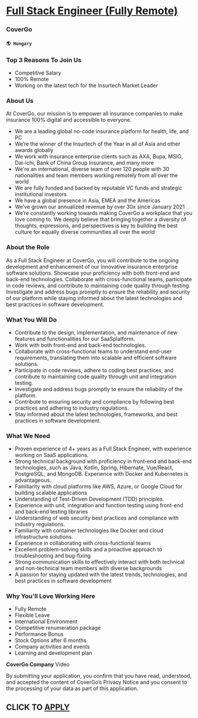 # [Full Stack Engineer (Fully Remote)](https://www.remotewlb.com/apply/full-stack-engineer-fully-remote-65947)  
### CoverGo  
#### `🌎 Hungary`  

### Top 3 Reasons To Join Us

  * Competitive Salary
  * 100% Remote
  * Working on the latest tech for the Insurtech Market Leader

### About Us

At CoverGo, our mission is to empower all insurance companies to make insurance 100% digital and accessible to everyone.

  * We are a leading global no-code insurance platform for health, life, and PC
  * We’re the winner of the Insurtech of the Year in all of Asia and other awards globally
  * We work with insurance enterprise clients such as AXA, Bupa, MSIG, Dai-ichi, Bank of China Group Insurance, and many more
  * We're an international, diverse team of over 120 people with 30 nationalities and team members working remotely from all over the world
  * We are fully funded and backed by reputable VC funds and strategic institutional investors
  * We have a global presence in Asia, EMEA and the Americas
  * We’ve grown our annualized revenue by over 30x since January 2021
  * We’re constantly working towards making CoverGo a workplace that you love coming to. We deeply believe that bringing together a diversity of thoughts, expressions, and perspectives is key to building the best culture for equally diverse communities all over the world

### About the Role

As a Full Stack Engineer at CoverGo, you will contribute to the ongoing development and enhancement of our innovative insurance enterprise software solutions. Showcase your proficiency with both front-end and back-end technologies. Collaborate with cross-functional teams, participate in code reviews, and contribute to maintaining code quality through testing. Investigate and address bugs promptly to ensure the reliability and security of our platform while staying informed about the latest technologies and best practices in software development.

### What You Will Do

  * Contribute to the design, implementation, and maintenance of new features and functionalities for our SaaSplatform.
  * Work with both front-end and back-end technologies.
  * Collaborate with cross-functional teams to understand end-user requirements, translating them into scalable and efficient software solutions.
  * Participate in code reviews, adhere to coding best practices, and contribute to maintaining code quality through unit and integration testing.
  * Investigate and address bugs promptly to ensure the reliability of the platform.
  * Contribute to ensuring security and compliance by following best practices and adhering to industry regulations.
  * Stay informed about the latest technologies, frameworks, and best practices in software development.

### What We Need

  * Proven experience of 4+ years as a Full Stack Engineer, with experience working on SaaS applications.
  * Strong technical background with proficiency in front-end and back-end technologies, such as Java, Kotlin, Spring, Hibernate, Vue/React, PostgreSQL, and MongoDB. Experience with Docker and Kubernetes is advantageous.
  * Familiarity with cloud platforms like AWS, Azure, or Google Cloud for building scalable applications
  * Understanding of Test-Driven Development (TDD) principles.
  * Experience with unit, integration and function testing using front-end and back-end testing libraries
  * Understanding of web security best practices and compliance with industry regulations.
  * Familiarity with container technologies like Docker and cloud infrastructure solutions.
  * Experience in collaborating with cross-functional teams
  * Excellent problem-solving skills and a proactive approach to troubleshooting and bug-fixing
  * Strong communication skills to effectively interact with both technical and non-technical team members with diverse backgrounds
  * A passion for staying updated with the latest trends, technologies, and best practices in software development

### Why You'll Love Working Here

  * Fully Remote
  * Flexible Leave
  * International Environment
  * Competitive renumeration package
  * Performance Bonus
  * Stock Options after 6 months 
  * Company activities and events
  * Learning and development plan

**CoverGo Company** Video

By submitting your application, you confirm that you have read, understood, and accepted the content of CoverGo’s Privacy Notice and you consent to the processing of your data as part of this application.

  
## CLICK TO [APPLY](https://www.remotewlb.com/apply/full-stack-engineer-fully-remote-65947)

